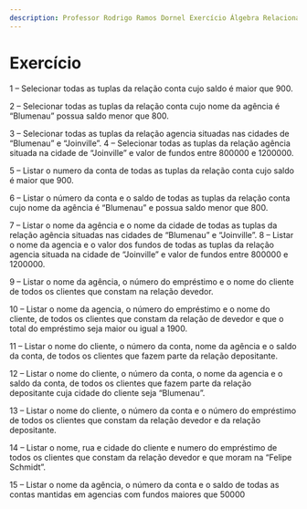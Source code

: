 ```yaml
---
description: Professor Rodrigo Ramos Dornel Exercício Álgebra Relacional I
---
```


# Exercício



1 – Selecionar todas as tuplas da relação conta cujo saldo é maior que 900.&#x20;

2 – Selecionar todas as tuplas da relação conta cujo nome da agência é “Blumenau” possua saldo menor que 800.&#x20;

3 – Selecionar todas as tuplas da relação agencia situadas nas cidades de “Blumenau” e “Joinville”. 4 – Selecionar todas as tuplas da relação agência situada na cidade de “Joinville” e valor de fundos entre 800000 e 1200000.&#x20;

5 – Listar o numero da conta de todas as tuplas da relação conta cujo saldo é maior que 900.&#x20;

6 – Listar o número da conta e o saldo de todas as tuplas da relação conta cujo nome da agência é “Blumenau” e possua saldo menor que 800.&#x20;

7 – Listar o nome da agência e o nome da cidade de todas as tuplas da relação agência situadas nas cidades de “Blumenau” e “Joinville”. 8 – Listar o nome da agencia e o valor dos fundos de todas as tuplas da relação agencia situada na cidade de “Joinville” e valor de fundos entre 800000 e 1200000.&#x20;

9 – Listar o nome da agência, o número do empréstimo e o nome do cliente de todos os clientes que constam na relação devedor.&#x20;

10 – Listar o nome da agencia, o número do empréstimo e o nome do cliente, de todos os clientes que constam da relação de devedor e que o total do empréstimo seja maior ou igual a 1900.&#x20;

11 – Listar o nome do cliente, o número da conta, nome da agência e o saldo da conta, de todos os clientes que fazem parte da relação depositante.&#x20;

12 – Listar o nome do cliente, o número da conta, o nome da agencia e o saldo da conta, de todos os clientes que fazem parte da relação depositante cuja cidade do cliente seja “Blumenau”.&#x20;

13 – Listar o nome do cliente, o número da conta e o número do empréstimo de todos os clientes que constam da relação devedor e da relação depositante.&#x20;

14 – Listar o nome, rua e cidade do cliente e numero do empréstimo de todos os clientes que constam da relação devedor e que moram na “Felipe Schmidt”.&#x20;

15 – Listar o nome da agência, o número da conta e o saldo de todas as contas mantidas em agencias com fundos maiores que 50000
